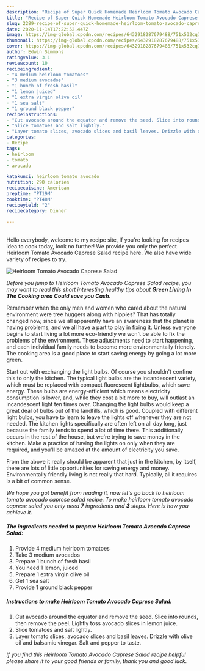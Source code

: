 ```yaml
---
description: "Recipe of Super Quick Homemade Heirloom Tomato Avocado Caprese Salad"
title: "Recipe of Super Quick Homemade Heirloom Tomato Avocado Caprese Salad"
slug: 2289-recipe-of-super-quick-homemade-heirloom-tomato-avocado-caprese-salad
date: 2020-11-14T17:22:52.447Z
image: https://img-global.cpcdn.com/recipes/6432918287679488/751x532cq70/heirloom-tomato-avocado-caprese-salad-recipe-main-photo.jpg
thumbnail: https://img-global.cpcdn.com/recipes/6432918287679488/751x532cq70/heirloom-tomato-avocado-caprese-salad-recipe-main-photo.jpg
cover: https://img-global.cpcdn.com/recipes/6432918287679488/751x532cq70/heirloom-tomato-avocado-caprese-salad-recipe-main-photo.jpg
author: Edwin Simmons
ratingvalue: 3.1
reviewcount: 10
recipeingredient:
- "4 medium heirloom tomatoes"
- "3 medium avocados"
- "1 bunch of fresh basil"
- "1 lemon juiced"
- "1 extra virgin olive oil"
- "1 sea salt"
- "1 ground black pepper"
recipeinstructions:
- "Cut avocado around the equator and remove the seed. Slice into rounds, then remove the peel. Lightly toss avocado slices in lemon juice."
- "Slice tomatoes and salt lightly."
- "Layer tomato slices, avocado slices and basil leaves. Drizzle with olive oil and balsamic vinegar. Salt and pepper to taste."
categories:
- Recipe
tags:
- heirloom
- tomato
- avocado

katakunci: heirloom tomato avocado 
nutrition: 290 calories
recipecuisine: American
preptime: "PT19M"
cooktime: "PT48M"
recipeyield: "2"
recipecategory: Dinner

---
```

<br>
Hello everybody, welcome to my recipe site, If you're looking for recipes idea to cook today, look no further! We provide you only the perfect Heirloom Tomato Avocado Caprese Salad recipe here. We also have wide variety of recipes to try.
<br>


![Heirloom Tomato Avocado Caprese Salad](https://img-global.cpcdn.com/recipes/6432918287679488/751x532cq70/heirloom-tomato-avocado-caprese-salad-recipe-main-photo.jpg)

<i>Before you jump to Heirloom Tomato Avocado Caprese Salad recipe, you may want to read this short interesting healthy tips about 
<strong>Green Living In The Cooking area Could save you Cash</strong>.</i>
</br>

Remember when the only men and women who cared about the natural environment were tree huggers along with hippies? That has totally changed now, since we all apparently have an awareness that the planet is having problems, and we all have a part to play in fixing it. Unless everyone begins to start living a lot more eco-friendly we won't be able to fix the problems of the environment. These adjustments need to start happening, and each individual family needs to become more environmentally friendly. The cooking area is a good place to start saving energy by going a lot more green.

Start out with exchanging the light bulbs. Of course you shouldn't confine this to only the kitchen. The typical light bulbs are the incandescent variety, which must be replaced with compact fluorescent lightbulbs, which save energy. These bulbs are energy-efficient which means electricity consumption is lower, and, while they cost a bit more to buy, will outlast an incandescent light ten times over. Changing the light bulbs would keep a great deal of bulbs out of the landfills, which is good. Coupled with different light bulbs, you have to learn to leave the lights off whenever they are not needed. The kitchen lights specifically are often left on all day long, just because the family tends to spend a lot of time there. This additionally occurs in the rest of the house, but we're trying to save money in the kitchen. Make a practice of having the lights on only when they are required, and you'll be amazed at the amount of electricity you save.

From the above it really should be apparent that just in the kitchen, by itself, there are lots of little opportunities for saving energy and money. Environmentally friendly living is not really that hard. Typically, all it requires is a bit of common sense.


<i>We hope you got benefit from reading it, now let's go back to heirloom tomato avocado caprese salad recipe. To make heirloom tomato avocado caprese salad you only need <strong>7</strong> ingredients and <strong>3</strong> steps. Here is how you achieve it.
</i>

##### The ingredients needed to prepare Heirloom Tomato Avocado Caprese Salad:

1. Provide 4 medium heirloom tomatoes
1. Take 3 medium avocados
1. Prepare 1 bunch of fresh basil
1. You need 1 lemon, juiced
1. Prepare 1 extra virgin olive oil
1. Get 1 sea salt
1. Provide 1 ground black pepper


##### Instructions to make Heirloom Tomato Avocado Caprese Salad:

1. Cut avocado around the equator and remove the seed. Slice into rounds, then remove the peel. Lightly toss avocado slices in lemon juice.
1. Slice tomatoes and salt lightly.
1. Layer tomato slices, avocado slices and basil leaves. Drizzle with olive oil and balsamic vinegar. Salt and pepper to taste.


<i>If you find this Heirloom Tomato Avocado Caprese Salad recipe helpful please share it to your good friends or family, thank you and good luck.</i>
